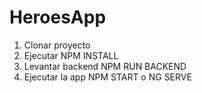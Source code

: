 # HeroesApp
1. Clonar proyecto
2. Ejecutar NPM INSTALL
3. Levantar backend NPM RUN BACKEND
4. Ejecutar la app NPM START o NG SERVE
